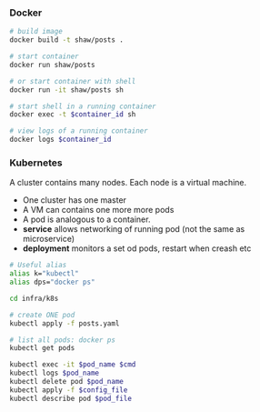 ### Docker

```bash
# build image
docker build -t shaw/posts .

# start container
docker run shaw/posts

# or start container with shell
docker run -it shaw/posts sh

# start shell in a running container
docker exec -t $container_id sh

# view logs of a running container
docker logs $container_id
```

### Kubernetes
A cluster contains many nodes. Each node is a virtual machine.
* One cluster has one master
* A VM can contains one more more pods
* A pod is analogous to a container.
* **service** allows networking of running pod (not the same as microservice)
* **deployment** monitors a set od pods, restart when creash etc

```bash
# Useful alias
alias k="kubectl"
alias dps="docker ps"

cd infra/k8s

# create ONE pod
kubectl apply -f posts.yaml

# list all pods: docker ps
kubectl get pods

kubectl exec -it $pod_name $cmd
kubectl logs $pod_name
kubectl delete pod $pod_name
kubectl apply -f $config_file
kubectl describe pod $pod_file
```